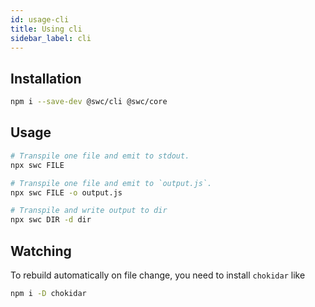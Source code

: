 ```yaml
---
id: usage-cli
title: Using cli
sidebar_label: cli
---
```


## Installation

```sh
npm i --save-dev @swc/cli @swc/core
```

## Usage

```sh
# Transpile one file and emit to stdout.
npx swc FILE

# Transpile one file and emit to `output.js`.
npx swc FILE -o output.js

# Transpile and write output to dir
npx swc DIR -d dir
```

## Watching

To rebuild automatically on file change, you need to install `chokidar` like

```sh
npm i -D chokidar

```

